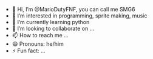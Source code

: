 - 👋 Hi, I’m @MarioDutyFNF, you can call me SMG6
- 👀 I’m interested in programming, sprite making, music
- 🌱 I’m currently learning python
- 💞️ I’m looking to collaborate on ...
- 📫 How to reach me ...
- 😄 Pronouns: he/him
- ⚡ Fun fact: ...

<!---
MarioDutyFNF/MarioDutyFNF is a ✨ special ✨ repository because its `README.md` (this file) appears on your GitHub profile.
You can click the Preview link to take a look at your changes.
--->
